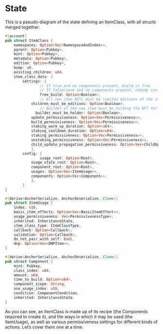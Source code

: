 # State

This is a pseudo-diagram of the state defining an ItemClass, with all structs merged together:

```rust
#[account]
pub struct ItemClass {
    namespaces: Option<Vec<NamespaceAndIndex>>,
    parent: Option<Pubkey>,
    mint: Option<Pubkey>,
    metadata: Option<Pubkey>,
    edition: Option<Pubkey>,
    bump: u8,
    existing_children: u64,
    item_class_data: {
	    settings: {
				// If true and no components present, build is free
				// If false/none and no components present, nobody can build
				free_build: Option<Boolean>,
				// All new item NFTs must be limited editions of the item class NFT master edition
		    children_must_be_editions: Option<Boolean>,
				// Builder of the new item must be holding the NFT for that new item
			  builder_must_be_holder: Option<Boolean>,
		    update_permissiveness: Option<Vec<Permissiveness>>,
		    build_permissiveness: Option<Vec<Permissiveness>>,
		    staking_warm_up_duration: Option<u64>,
		    staking_cooldown_duration: Option<u64>,
		    staking_permissiveness: Option<Vec<Permissiveness>>,
		    unstaking_permissiveness: Option<Vec<Permissiveness>>,
		    child_update_propagation_permissiveness: Option<Vec<ChildUpdatePropagationPermissiveness>>,
			},
	    config: {
				usage_root: Option<Root>,
		    usage_state_root: Option<Root>,
		    component_root: Option<Root>,
		    usages: Option<Vec<ItemUsage>>,
		    components: Option<Vec<Component>>,
			},
		}
}

#[derive(AnchorSerialize, AnchorDeserialize, Clone)]
pub struct ItemUsage {
    index: u16,
    basic_item_effects: Option<Vec<BasicItemEffect>>,
    usage_permissiveness: Vec<PermissivenessType>,
    inherited: InheritanceState,
    item_class_type: ItemClassType,
    callback: Option<Callback>,
    validation: Option<Callback>,
    do_not_pair_with_self: bool,
    dnp: Option<Vec<DNPItem>>,
}

#[derive(AnchorSerialize, AnchorDeserialize, Clone)]
pub struct Component {
    mint: Pubkey,
    class_index: u64,
    amount: u64,
    time_to_build: Option<u64>,
    component_scope: String,
    use_usage_index: u16,
    condition: ComponentCondition,
    inherited: InheritanceState,
}
```

As you can see, an ItemClass is made up of its recipe (the Components required to create it), and the ways in which it may be used (the ItemUsage), as well as various permissiveness settings for different kinds of actions. Let’s cover them one at a time.
